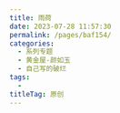 ```yaml
---
title: 雨荷
date: 2023-07-28 11:57:30
permalink: /pages/baf154/
categories:
  - 系列专题
  - 黄金屋-颜如玉
  - 自己写的破烂
tags:
  - 
titleTag: 原创
---
```

